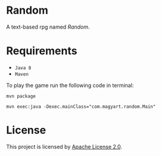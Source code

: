 Random
===

A text-based rpg named _Random_.

Requirements
===
* `Java 8`
* `Maven`

To play the game run the following code in terminal:
    
 ```
 mvn package
    
 mvn exec:java -Dexec.mainClass="com.magyart.random.Main" 
 ```

License
===
This project is licensed by [Apache License 2.0](LICENSE).
